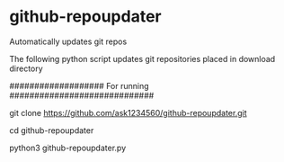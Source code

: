 # github-repoupdater
Automatically updates git repos

The following python script updates git repositories placed in download directory

################### For running #############################

git clone https://github.com/ask1234560/github-repoupdater.git

cd github-repoupdater

python3 github-repoupdater.py

